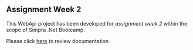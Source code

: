 ## Assignment Week 2
This WebApi project has been developed for *assignment week 2* within the scope of Simpra .Net Bootcamp.

Please click [here](https://documenter.getpostman.com/view/26555042/2s93kz6QdR) to review documentation

